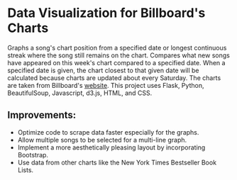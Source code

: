 # Data Visualization for Billboard's Charts
Graphs a song's chart position from a specified date or longest continuous streak where the song still remains on the chart. Compares what new songs have appeared on this week's chart compared to a specified date. When a specified date is given, the chart closest to that given date will be calculated because charts are updated about every Saturday. The charts are taken from Billboard's [website](http://www.billboard.com/charts). This project uses Flask, Python, BeautifulSoup, Javascript, d3.js, HTML, and CSS. 

## Improvements:
* Optimize code to scrape data faster especially for the graphs.
* Allow multiple songs to be selected for a multi-line graph.
* Implement a more aesthetically pleasing layout by incorporating Bootstrap.
* Use data from other charts like the New York Times Bestseller Book Lists.
